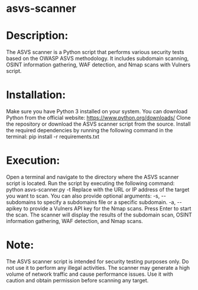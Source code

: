 # asvs-scanner

# Description:
The ASVS scanner is a Python script that performs various security tests based on the OWASP ASVS methodology. It includes subdomain scanning, OSINT information gathering, WAF detection, and Nmap scans with Vulners script.

# Installation:

Make sure you have Python 3 installed on your system. You can download Python from the official website: https://www.python.org/downloads/
Clone the repository or download the ASVS scanner script from the source.
Install the required dependencies by running the following command in the terminal: pip install -r requirements.txt

# Execution:

Open a terminal and navigate to the directory where the ASVS scanner script is located.
Run the script by executing the following command: python asvs-scanner.py -t <target>
Replace <target> with the URL or IP address of the target you want to scan.
You can also provide optional arguments:
-s, --subdomains to specify a subdomains file or a specific subdomain.
-a, --apikey to provide a Vulners API key for the Nmap scans.
Press Enter to start the scan.
The scanner will display the results of the subdomain scan, OSINT information gathering, WAF detection, and Nmap scans.

# Note:

The ASVS scanner script is intended for security testing purposes only. Do not use it to perform any illegal activities.
The scanner may generate a high volume of network traffic and cause performance issues. Use it with caution and obtain permission before scanning any target.